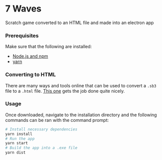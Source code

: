 # 7 Waves
Scratch game converted to an HTML file and made into an electron app

### Prerequisites
Make sure that the following are installed:
- [Node.js and npm](https://www.npmjs.com/get-npm)
- [yarn](https://yarnpkg.com/)

### Converting to HTML
There are many ways and tools online that can be used to convert a `.sb3` file to a `.html` file. [This one](https://sheeptester.github.io/htmlifier/) gets the job done quite nicely.

### Usage
Once downloaded, navigate to the installation directory and the following commands can be ran with the command prompt:
```bash
# Install necessary dependencies
yarn install
# Run the app
yarn start
# Build the app into a .exe file
yarn dist
```
